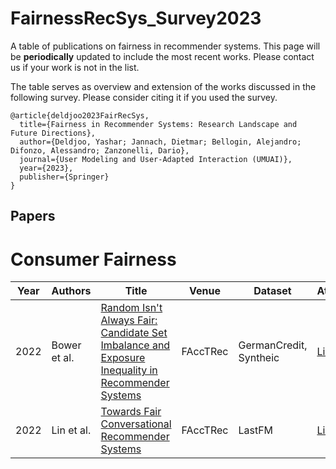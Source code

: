 # FairnessRecSys_Survey2023

A table of publications on fairness in recommender systems. This page will be ****periodically**** updated to include the most recent works. Please contact us if your work is not in the list.

The table serves as overview and extension of the works discussed in the following survey. Please consider citing it if you used the survey.

```
@article{deldjoo2023FairRecSys,
  title={Fairness in Recommender Systems: Research Landscape and Future Directions},
  author={Deldjoo, Yashar; Jannach, Dietmar; Bellogin, Alejandro; Difonzo, Alessandro; Zanzonelli, Dario},
  journal={User Modeling and User-Adapted Interaction (UMUAI)},
  year={2023},
  publisher={Springer}
}
```


## Papers
# Consumer Fairness
| Year  | Authors | Title       |Venue  |Dataset | Attribute |Code  | Key points |
|----|---------|-------------------------|------|------|--------|-------|-------------------------|
|2022|Bower et al.|[Random Isn't Always Fair: Candidate Set Imbalance and Exposure Inequality in Recommender Systems](https://arxiv.org/abs/2209.05000)|FAccTRec| GermanCredit, Syntheic|[Link]()|Demographics|Shows how randomized ranking can increase inequality.
|2022|Lin et al.|[Towards Fair Conversational Recommender Systems](https://arxiv.org/abs/2208.03854)|FAccTRec| LastFM|[Link]()||
